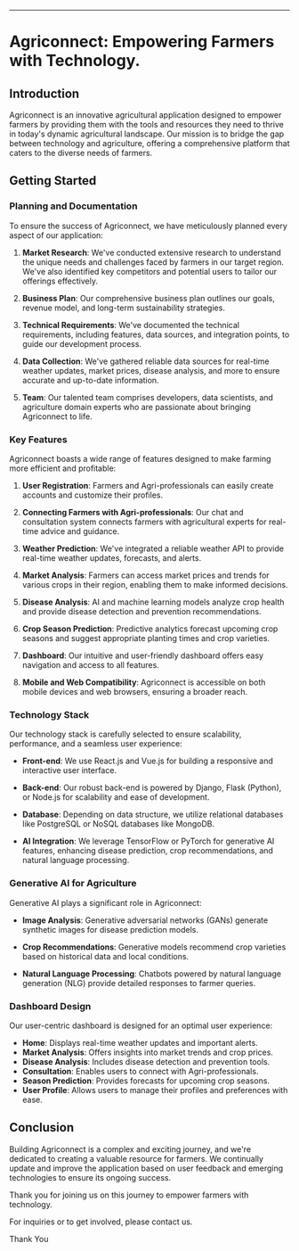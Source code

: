 

---

# Agriconnect: Empowering Farmers with Technology.

## Introduction

Agriconnect is an innovative agricultural application designed to empower farmers by providing them with the tools and resources they need to thrive in today's dynamic agricultural landscape. Our mission is to bridge the gap between technology and agriculture, offering a comprehensive platform that caters to the diverse needs of farmers.

## Getting Started

### Planning and Documentation

To ensure the success of Agriconnect, we have meticulously planned every aspect of our application:

1. **Market Research**: We've conducted extensive research to understand the unique needs and challenges faced by farmers in our target region. We've also identified key competitors and potential users to tailor our offerings effectively.

2. **Business Plan**: Our comprehensive business plan outlines our goals, revenue model, and long-term sustainability strategies.

3. **Technical Requirements**: We've documented the technical requirements, including features, data sources, and integration points, to guide our development process.

4. **Data Collection**: We've gathered reliable data sources for real-time weather updates, market prices, disease analysis, and more to ensure accurate and up-to-date information.

5. **Team**: Our talented team comprises developers, data scientists, and agriculture domain experts who are passionate about bringing Agriconnect to life.

### Key Features

Agriconnect boasts a wide range of features designed to make farming more efficient and profitable:

1. **User Registration**: Farmers and Agri-professionals can easily create accounts and customize their profiles.

2. **Connecting Farmers with Agri-professionals**: Our chat and consultation system connects farmers with agricultural experts for real-time advice and guidance.

3. **Weather Prediction**: We've integrated a reliable weather API to provide real-time weather updates, forecasts, and alerts.

4. **Market Analysis**: Farmers can access market prices and trends for various crops in their region, enabling them to make informed decisions.

5. **Disease Analysis**: AI and machine learning models analyze crop health and provide disease detection and prevention recommendations.

6. **Crop Season Prediction**: Predictive analytics forecast upcoming crop seasons and suggest appropriate planting times and crop varieties.

7. **Dashboard**: Our intuitive and user-friendly dashboard offers easy navigation and access to all features.

8. **Mobile and Web Compatibility**: Agriconnect is accessible on both mobile devices and web browsers, ensuring a broader reach.

### Technology Stack

Our technology stack is carefully selected to ensure scalability, performance, and a seamless user experience:

- **Front-end**: We use React.js and Vue.js for building a responsive and interactive user interface.

- **Back-end**: Our robust back-end is powered by Django, Flask (Python), or Node.js for scalability and ease of development.

- **Database**: Depending on data structure, we utilize relational databases like PostgreSQL or NoSQL databases like MongoDB.

- **AI Integration**: We leverage TensorFlow or PyTorch for generative AI features, enhancing disease prediction, crop recommendations, and natural language processing.

### Generative AI for Agriculture

Generative AI plays a significant role in Agriconnect:

- **Image Analysis**: Generative adversarial networks (GANs) generate synthetic images for disease prediction models.

- **Crop Recommendations**: Generative models recommend crop varieties based on historical data and local conditions.

- **Natural Language Processing**: Chatbots powered by natural language generation (NLG) provide detailed responses to farmer queries.

### Dashboard Design

Our user-centric dashboard is designed for an optimal user experience:

- **Home**: Displays real-time weather updates and important alerts.
- **Market Analysis**: Offers insights into market trends and crop prices.
- **Disease Analysis**: Includes disease detection and prevention tools.
- **Consultation**: Enables users to connect with Agri-professionals.
- **Season Prediction**: Provides forecasts for upcoming crop seasons.
- **User Profile**: Allows users to manage their profiles and preferences with ease.

## Conclusion

Building Agriconnect is a complex and exciting journey, and we're dedicated to creating a valuable resource for farmers. We continually update and improve the application based on user feedback and emerging technologies to ensure its ongoing success.

Thank you for joining us on this journey to empower farmers with technology.

For inquiries or to get involved, please contact us.

Thank You
